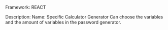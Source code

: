 Framework: REACT

Description: 
Name: Specific Calculator Generator
Can choose the variables and the amount of variables in the password generator.

